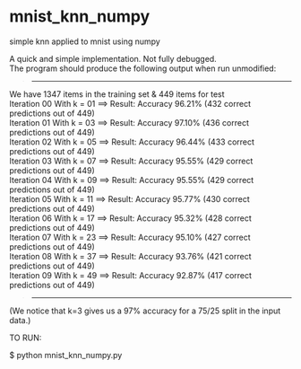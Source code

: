 # mnist_knn_numpy
simple knn applied to mnist using numpy 

A quick and simple implementation. Not fully debugged.\
The program should produce the following output when run unmodified:

>------------------------------------------------------------------------------------------

We have 1347 items in the training set & 449 items for test\
Iteration 00 With k = 01  ==> Result: Accuracy 96.21% (432 correct predictions out of 449)\
Iteration 01 With k = 03  ==> Result: Accuracy 97.10% (436 correct predictions out of 449)\
Iteration 02 With k = 05  ==> Result: Accuracy 96.44% (433 correct predictions out of 449)\
Iteration 03 With k = 07  ==> Result: Accuracy 95.55% (429 correct predictions out of 449)\
Iteration 04 With k = 09  ==> Result: Accuracy 95.55% (429 correct predictions out of 449)\
Iteration 05 With k = 11  ==> Result: Accuracy 95.77% (430 correct predictions out of 449)\
Iteration 06 With k = 17  ==> Result: Accuracy 95.32% (428 correct predictions out of 449)\
Iteration 07 With k = 23  ==> Result: Accuracy 95.10% (427 correct predictions out of 449)\
Iteration 08 With k = 37  ==> Result: Accuracy 93.76% (421 correct predictions out of 449)\
Iteration 09 With k = 49  ==> Result: Accuracy 92.87% (417 correct predictions out of 449)

>------------------------------------------------------------------------------------------

(We notice that k=3 gives us a 97% accuracy for a 75/25 split in the input data.)

TO RUN:

$ python mnist_knn_numpy.py
